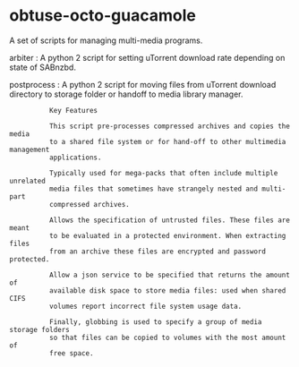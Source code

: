 # obtuse-octo-guacamole
A set of scripts for managing multi-media programs.

arbiter     : A python 2 script for setting uTorrent download rate depending on state of SABnzbd.

postprocess : A python 2 script for moving files from uTorrent download directory to storage folder
              or handoff to media library manager.
              
              Key Features

              This script pre-processes compressed archives and copies the media
              to a shared file system or for hand-off to other multimedia management
              applications.
              
              Typically used for mega-packs that often include multiple unrelated
              media files that sometimes have strangely nested and multi-part
              compressed archives.
              
              Allows the specification of untrusted files. These files are meant
              to be evaluated in a protected environment. When extracting files
              from an archive these files are encrypted and password protected.
              
              Allow a json service to be specified that returns the amount of
              available disk space to store media files: used when shared CIFS
              volumes report incorrect file system usage data.
              
              Finally, globbing is used to specify a group of media storage folders
              so that files can be copied to volumes with the most amount of
              free space.
  
